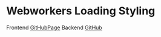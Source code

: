 # Webworkers Loading Styling 
Frontend 
[GitHubPage](https://kos4.github.io/ahj-homeworks_workers-loading-styling-frontend/)
Backend
[GitHub](https://github.com/kos4/ahj-homeworks_workers-loading-styling-backend)
